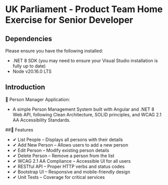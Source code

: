 # UK Parliament - Product Team Home Exercise for Senior Developer

## Dependencies
Please ensure you have the following installed:
* .NET 8 SDK (you may need to ensure your Visual Studio installation is fully up to date)
* Node v20.16.0 LTS

## Introduction

📌 Person Manager Application:
* A simple Person Management System built with Angular and .NET 8 Web API, following Clean Architecture, SOLID principles, and WCAG 2.1 AA Accessibility Standards.

##🚀 Features
* ✔ List People – Displays all persons with their details
* ✔ Add New Person – Allows users to add a new person
* ✔ Edit Person – Modify existing person details
* ✔ Delete Person – Remove a person from the list
* ✔ WCAG 2.1 AA Compliance – Accessible UI for all users
* ✔ RESTful API – Proper HTTP verbs and status codes
* ✔ Bootstrap UI – Responsive and mobile-friendly design
* ✔ Unit Tests – Coverage for critical services

